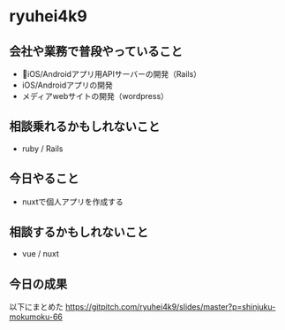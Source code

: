 # ryuhei4k9

## 会社や業務で普段やっていること
- iOS/Androidアプリ用APIサーバーの開発（Rails）
- iOS/Androidアプリの開発
- メディアwebサイトの開発（wordpress）

## 相談乗れるかもしれないこと
- ruby / Rails

## 今日やること
- nuxtで個人アプリを作成する

## 相談するかもしれないこと
- vue / nuxt

## 今日の成果
以下にまとめた
https://gitpitch.com/ryuhei4k9/slides/master?p=shinjuku-mokumoku-66